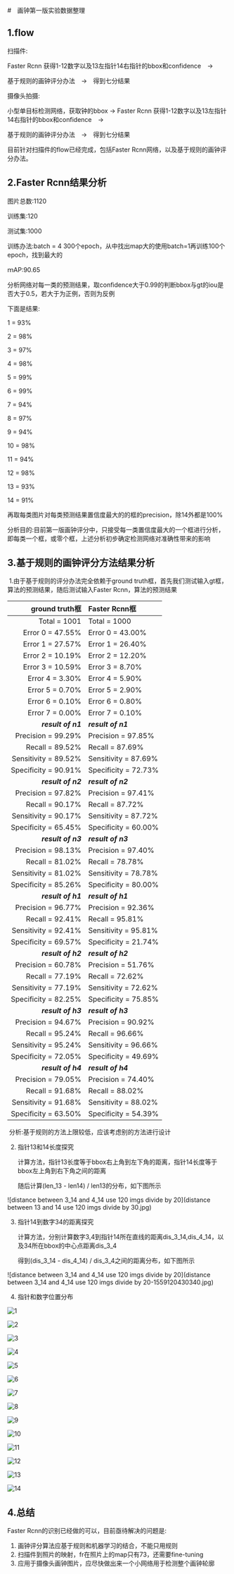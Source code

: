 #　画钟第一版实验数据整理

## 1.flow

扫描件:

Faster Rcnn 获得1-12数字以及13左指针14右指针的bbox和confidence　->　

基于规则的画钟评分办法　->　得到七分结果

摄像头拍摄:

小型单目标检测网络，获取钟的bbox -> Faster Rcnn 获得1-12数字以及13左指针14右指针的bbox和confidence　->　

基于规则的画钟评分办法　->　得到七分结果

目前针对扫描件的flow已经完成，包括Faster Rcnn网络，以及基于规则的画钟评分办法。



## 2.Faster Rcnn结果分析

图片总数:1120

训练集:120

测试集:1000

训练办法:batch = 4 300个epoch，从中找出map大的使用batch=1再训练100个epoch，找到最大的

ｍAP:90.65

分析网络对每一类的预测结果，取confidence大于0.99的判断bbox与gt的iou是否大于0.5，若大于为正例，否则为反例

下面是结果:

1 = 93%

2 = 98%

3 = 97%

4 = 98%

5 = 99%

6 = 99%

7 = 94%

8 = 97%

9 = 94%

10 = 98%

11 = 94%

12 = 98%

13 = 93%

14 = 91%

再取每类图片对每类预测结果置信度最大的的框的precision，除14外都是100%

分析目的:目前第一版画钟评分中，只接受每一类置信度最大的一个框进行分析，即每类一个框，或零个框，上述分析初步确定检测网络对准确性带来的影响



## 3.基于规则的画钟评分方法结果分析

​	1.由于基于规则的评分办法完全依赖于ground truth框，首先我们测试输入gt框，算法的预测结果，随后测试输入Faster Rcnn，算法的预测结果

|             ground truth框 | Faster Rcnn框              |
| -------------------------: | :------------------------- |
|              Total  = 1001 | Total  = 1000              |
|          Error 0  = 47.55% | Error 0  = 43.00%          |
|          Error 1  = 27.57% | Error 1  = 26.40%          |
|          Error 2  = 10.19% | Error 2  = 12.20%          |
|          Error 3  = 10.59% | Error 3  = 8.70%           |
|           Error 4  = 3.30% | Error 4  = 5.90%           |
|           Error 5  = 0.70% | Error 5  = 2.90%           |
|           Error 6  = 0.10% | Error 6  = 0.80%           |
|           Error 7  = 0.00% | Error 7  = 0.10%           |
| *******result of n1******* | *******result of n1******* |
|         Precision = 99.29% | Precision = 97.85%         |
|            Recall = 89.52% | Recall = 87.69%            |
|       Sensitivity = 89.52% | Sensitivity = 87.69%       |
|       Specificity = 90.91% | Specificity = 72.73%       |
| *******result of n2******* | *******result of n2******* |
|         Precision = 97.82% | Precision = 97.41%         |
|            Recall = 90.17% | Recall = 87.72%            |
|       Sensitivity = 90.17% | Sensitivity = 87.72%       |
|       Specificity = 65.45% | Specificity = 60.00%       |
| *******result of n3******* | *******result of n3******* |
|         Precision = 98.13% | Precision = 97.40%         |
|            Recall = 81.02% | Recall = 78.78%            |
|       Sensitivity = 81.02% | Sensitivity = 78.78%       |
|       Specificity = 85.26% | Specificity = 80.00%       |
| *******result of h1******* | *******result of h1******* |
|         Precision = 96.77% | Precision = 92.36%         |
|            Recall = 92.41% | Recall = 95.81%            |
|       Sensitivity = 92.41% | Sensitivity = 95.81%       |
|       Specificity = 69.57% | Specificity = 21.74%       |
| *******result of h2******* | *******result of h2******* |
|         Precision = 60.78% | Precision = 51.76%         |
|            Recall = 77.19% | Recall = 72.62%            |
|       Sensitivity = 77.19% | Sensitivity = 72.62%       |
|       Specificity = 82.25% | Specificity = 75.85%       |
| *******result of h3******* | *******result of h3******* |
|         Precision = 94.67% | Precision = 90.92%         |
|            Recall = 95.24% | Recall = 96.66%            |
|       Sensitivity = 95.24% | Sensitivity = 96.66%       |
|       Specificity = 72.05% | Specificity = 49.69%       |
| *******result of h4******* | *******result of h4******* |
|         Precision = 79.05% | Precision = 74.40%         |
|            Recall = 91.68% | Recall = 88.02%            |
|       Sensitivity = 91.68% | Sensitivity = 88.02%       |
|       Specificity = 63.50% | Specificity = 54.39%       |

​	分析:基于规则的方法上限较低，应该考虑别的方法进行设计

2. 指针13和14长度探究

   计算方法，指针13长度等于bbox右上角到左下角的距离，指针14长度等于bbox左上角到右下角之间的距离

   随后计算(len_13 - len14) / len13的分布，如下图所示



![distance between 3_14 and 4_14 use 120 imgs divide by 20](distance between 13 and 14 use 120 imgs divide by 30.jpg)

3. 指针14到数字34的距离探究

   计算方法，分别计算数字3,4到指针14所在直线的距离dis_3_14,dis_4_14，以及34所在bbox的中心点距离dis_3_4

   得到(dis_3_14 - dis_4_14) / dis_3_4之间的距离分布，如下图所示

![distance between 3_14 and 4_14 use 120 imgs divide by 20](distance between 3_14 and 4_14 use 120 imgs divide by 20-1559120430340.jpg)

4. 指针和数字位置分布

   

![1](1.jpg)

![2](2.jpg)

![3](3.jpg)

![4](4.jpg)

![5](5.jpg)

![6](6.jpg)

![7](7.jpg)

![8](8.jpg)

![9](9.jpg)

![10](10.jpg)

![11](11.jpg)

![12](12.jpg)

![13](13.jpg)

![14](14.jpg)

## 4.总结

Faster Rcnn的识别已经做的可以，目前亟待解决的问题是:

1. 画钟评分算法应基于规则和机器学习的结合，不能只用规则
2. 扫描件到照片的映射，fr在照片上的map只有73，还需要fine-tuning
3. 应用于摄像头画钟图片，应尽快做出来一个小网络用于检测整个画钟轮廓
